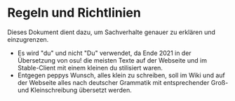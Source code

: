 # Regeln und Richtlinien

Dieses Dokument dient dazu, um Sachverhalte genauer zu erklären und einzugrenzen.

- Es wird "du" und nicht "Du" verwendet, da Ende 2021 in der Übersetzung von osu! die meisten Texte auf der Webseite und im Stable-Client mit einem kleinen du stilisiert waren.
- Entgegen peppys Wunsch, alles klein zu schreiben, soll im Wiki und auf der Webseite alles nach deutscher Grammatik mit entsprechender Groß- und Kleinschreibung übersetzt werden.
